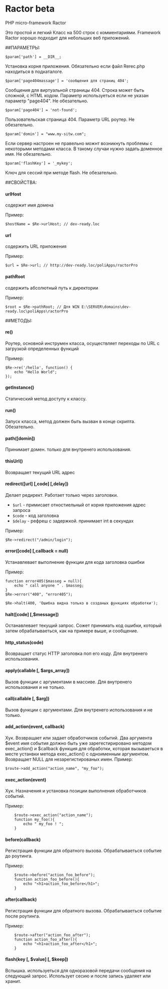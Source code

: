 Ractor beta
===========

PHP micro-framework Ractor

Это простой и легкий Класс на 500 строк с комментариями. Framework Ractor хорошо подходит для небольших веб приложений.


##ПАРАМЕТРЫ:


```
$param['path'] = __DIR__;
```
Установка корня приложения. Обязательно если файл Rerec.php находиться в подкаталоге. 
    
```
$param['page404massage'] = 'сообщения для страниц 404';
```
Сообщения для виртуальной страницы 404. Строка может быть сложной, с HTML кодом. Параметр используеться если не указан параметр "page404". Не обезательно.

```
$param['page404'] = 'not-found';
```
Пользовательская страница 404. Параметр URL роутер. Не обезательно.
    
```
$param['domin'] = "www.my-sitw.com";
```
Если сервер настроен не правельно можнт возникнуть проблемы с некоторыми методами класса. 
В такому случаи нужно задать доменное имя. Не обезательно.
    
```
$param['flashKey'] = '_mykey';
```
Ключ для сессий при методе flash. Не обезательно.

    

##СВОЙСТВА:


#### urlHost 
содержит имя домена

Пример:
```
$hostName = $Re->urlHost; // dev-ready.loc
```


#### url
содержить URL приложения

Пример:
```
$url = $Re->url; // http://dev-ready.loc/poliApps/ractorPro
```


#### pathRoot
содержить абсолютный путь к директории

Пример:
```
$root = $Re->pathRoot; // Для WIN E:\SERVER\domains\dev-ready.loc\poliApps\ractorPro
```


##МЕТОДЫ:


#### re()

Роутер, основной инструмен класса, осуществляет переходы по URL с загрузкой определенных функций

Пример:
```
$Re->re('/hello', function() {
    echo "Hello World";
});
```


#### getInstance()

Статический метод доступу к классу.


#### run()

Запуск класса, метод должен быть вызван в конце скрипта. Обезательно.


#### path([domin])

Принимает домен. только для внутренего использования.


#### thisUrl()

Возвращает текущий URL адрес


#### redirect([url] [,code] [,delay])

Делает редирект. Работает только через заголовки.

- `$url`    - примисает отностиельный от корня приложения адрес запроса
- `$code`   - код заголовка
- `$delay`  - рефреш с задержкой. принимает int в секундах

Пример:
```
$Re->redirect("/admin/login");
```


#### error([code] [,callback = null)

Устанавлевает выполнение функции для кода заголовка ошибки

Пример:
```
function error405($masseg = null){
    echo " call anyone " . $masseg;
}
$Re->error("400", "error405");

$Re->halt(400, 'Ошибка видна только в созданых функциях обработки');
```

#### halt([code] [,$message])

Останавлевает текущий запрос. Сожет принимать код ошибки, который затем обрабатываеться, как на примере выше, и сообщение.


#### http_status(code)

Возвращает статус HTTP заголовка поп его коду. Для внутренего использования.


#### apply(callable [, $args_array])

Вызов функции с аргументами в массиве. Для внутренего использования и не только.


#### call(callable [, $arg])

Вызов функции с аргументами. Для внутренего использования и не только.


#### add_action(event, callback)

Хук. Возвращает или задает обработчиков событий. Два аргумента $event имя события должно быть уже зарегестирировано методом exec_action()
и $callback функция для обработки, которая вызываеться в месте устанвки метода exec_action() с одноименным аргументом.
Возвращает NULL для незарегистированых имен.
Пример:
```
$route->add_action("action_name", "my_foo");
```


#### exec_action(event)

Хук. Назначения и установка позиции выполнения обработчиков событий.

Пример:
```
    $route->exec_action("action_name");
    function my_foo(){
        echo " my_foo ! ";
    }
```


#### before(callback)

Регистрация функции для обратного вызова. Обрабатываеться событие до роутинга.

Пример:
```
    $route->before("action_foo_before");
    function action_foo_before(){
        echo "<h1>action_foo_before</h1>";
    }
```


#### after(callback)

Регистрация функции для обратного вызова. Обрабатываеться событие после роутинга.

Пример:
```
    $route->after("action_foo_after");
    function action_foo_after(){
        echo "<h1>action_foo_after</h1>";
    }
```


#### flash(key [, $value] [, $keep])

Вспышка. используеться для одноразовой передачи сообщения на следующий запрос. Использует сесию и после запись удаляет или хранит.


